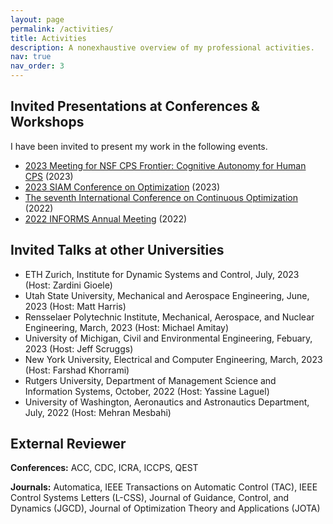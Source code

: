 ```yaml
---
layout: page
permalink: /activities/
title: Activities
description: A nonexhaustive overview of my professional activities.
nav: true
nav_order: 3
---
```


Invited Presentations at Conferences & Workshops
------
I have been invited to present my work in the following events.

- [2023 Meeting for NSF CPS Frontier: Cognitive Autonomy for Human CPS](https://autonomy.unm.edu) (2023)
- [2023 SIAM Conference on Optimization](https://www.siam.org/conferences/cm/conference/op23) (2023)
- [The seventh International Conference on Continuous Optimization](https://iccopt2022.lehigh.edu) (2022)
- [2022 INFORMS Annual Meeting](https://meetings.informs.org/wordpress/indianapolis2022/) (2022)


Invited Talks at other Universities
------
- ETH Zurich, Institute for Dynamic Systems and Control, July, 2023 (Host: Zardini Gioele)
- Utah State University, Mechanical and Aerospace Engineering, June, 2023 (Host: Matt Harris)
- Rensselaer Polytechnic Institute, Mechanical, Aerospace, and Nuclear Engineering, March, 2023 (Host: Michael Amitay)
- University of Michigan, Civil and Environmental Engineering, Febuary, 2023 (Host: Jeff Scruggs)
- New York University, Electrical and Computer Engineering, March, 2023 (Host: Farshad Khorrami)
- Rutgers University, Department of Management  Science and Information Systems, October, 2022 (Host: Yassine Laguel)
- University of Washington, Aeronautics and Astronautics Department, July, 2022 (Host: Mehran Mesbahi)

External Reviewer
------
**Conferences:** ACC, CDC, ICRA, ICCPS, QEST

**Journals:** Automatica, IEEE Transactions on Automatic Control (TAC), IEEE Control Systems Letters (L-CSS), Journal of Guidance, Control, and Dynamics (JGCD), Journal of Optimization Theory and Applications (JOTA)
